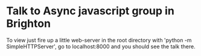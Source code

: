 Talk to Async javascript group in Brighton
==========================================

To view just fire up a little web-server in the root directory with 'python -m SimpleHTTPServer', go to localhost:8000 
and you should see the talk there.
